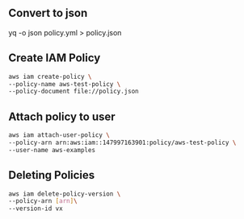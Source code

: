 ## Convert to json

yq -o json policy.yml > policy.json


## Create IAM Policy

```sh
aws iam create-policy \
--policy-name aws-test-policy \
--policy-document file://policy.json
```

## Attach policy to user

```sh
aws iam attach-user-policy \
--policy-arn arn:aws:iam::147997163901:policy/aws-test-policy \
--user-name aws-examples
```

## Deleting Policies

```sh
aws iam delete-policy-version \
--policy-arn [arn]\
--version-id vx
```